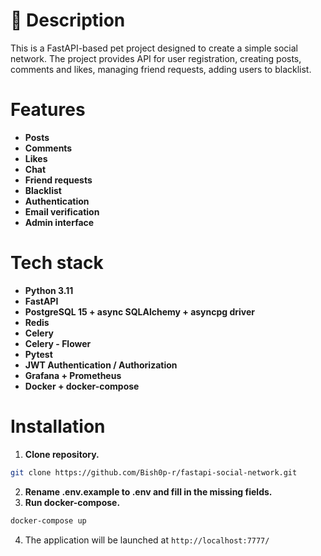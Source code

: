 <h1>📃 Description</h1>

This is a FastAPI-based pet project designed to create a simple social network.
The project provides API for user registration, creating posts, comments and likes, managing friend requests, adding users to blacklist.



<h1>Features</h1>

* **Posts**
* **Comments**
* **Likes**
* **Chat**
* **Friend requests**
* **Blacklist**
* **Authentication**
* **Email verification**
* **Admin interface**


<h1>Tech stack</h1>

* **Python 3.11**
* **FastAPI**
* **PostgreSQL 15 + async SQLAlchemy + asyncpg driver**
* **Redis**
* **Celery**
* **Celery - Flower**
* **Pytest**
* **JWT Authentication / Authorization**
* **Grafana + Prometheus**
* **Docker + docker-compose**



<h1>Installation</h1>

1. **Clone repository.**
```bash
git clone https://github.com/Bish0p-r/fastapi-social-network.git
```
2. **Rename .env.example to .env and fill in the missing fields.**
3. **Run docker-compose.**
```bash
docker-compose up
```
4. The application will be launched at `http://localhost:7777/`
